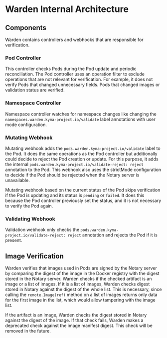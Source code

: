 # Warden Internal Architecture

## Components

Warden contains controllers and webhooks that are responsible for verification.

### Pod Controller

This controller checks Pods during the Pod update and periodic reconciliation.
The Pod controller uses an operation filter to exclude operations that are not relevant for verification.
For example, it does not verify Pods that changed unnecessary fields. Pods that changed images or validation status are verified.

### Namespace Controller

Namespace controller watches for namespace changes like changing the `namespaces.warden.kyma-project.io/validate` label annotations with user mode configuration.

### Mutating Webhook

Mutating webhook adds the `pods.warden.kyma-project.io/validate` label to the Pod.
It does the same operations as the Pod controller but additionally could decide to reject the Pod creation or update. For this purpose, it adds the internal `pods.warden.kyma-project.io/validate-reject: reject` annotation to the Pod.
This webhook also uses the strictMode configuration to decide if the Pod should be rejected when the Notary server is unavailable.

Mutating webhook based on the current status of the Pod skips verification if the Pod is updating and its status is `pending` or `failed`.
It does this because the Pod controller previously set the status, and it is not necessary to verify the Pod again.

### Validating Webhook

Validation webhook only checks the `pods.warden.kyma-project.io/validate-reject: reject` annotation and rejects the Pod if it is present.

## Image Verification

Warden verifies that images used in Pods are signed by the Notary server by comparing the digest of the image in the Docker registry with the digest stored in the Notary server.
Warden checks if the checked artifact is an image or a list of images. If it is a list of images, Warden checks digest stored in Notary against the digest of the whole list. This is necessary, since calling the `remote.Image(ref)` method on a list of images returns only data for the first image in the list, which would allow tampering with the image list.

If the artifact is an image, Warden checks the digest stored in Notary against the digest of the image. If that check fails, Warden makes a deprecated check against the image manifest digest. This check will be removed in the future.
